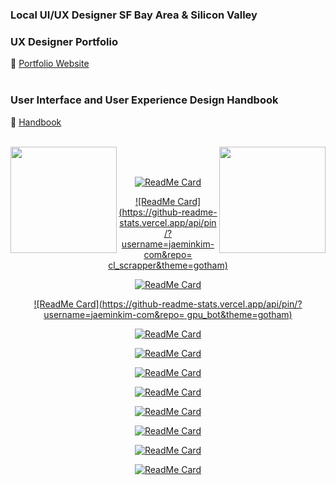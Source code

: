 ### Local UI/UX Designer SF Bay Area & Silicon Valley

### UX Designer Portfolio
:page_facing_up: [Portfolio Website](http://www.jaeminkim.com) <br></br>

### User Interface and User Experience Design Handbook
:book: [Handbook](https://github.com/jaeminkim-com/user_interface_and_user_experience_design_handbook) <br></br>


<div>
<img height="170" align="left" src="https://github-readme-stats.vercel.app/api?username=jaeminkim-com&show_icons=true&title_color=9400D3&icon_color=79ff97&text_color=9f9f9f&bg_color=151515" />

<img height="170" align="right" src="https://github-readme-stats.vercel.app/api/top-langs/?username=jaeminkim-com&layout=compact&title_color=fff&text_color=fff&bg_color=151515" />
</div>

</BR>

<!-- Repos -->
</BR>

<div align="center">
  
[![ReadMe Card](https://github-readme-stats.vercel.app/api/pin/?username=jaeminkim-com&repo=user_interface_and_user_experience_design_handbook&theme=gotham)](https://github.com/jaeminkim-com/user_interface_and_user_experience_design_handbook)

[![ReadMe Card](https://github-readme-stats.vercel.app/api/pin/?username=jaeminkim-com&repo=
cl_scrapper&theme=gotham)](https://github.com/jaeminkim-com/cl_scrapper)

[![ReadMe Card](https://github-readme-stats.vercel.app/api/pin/?username=jaeminkim-com&repo=shoepalace&theme=gotham)](https://github.com/jaeminkim-com/shoepalace)

[![ReadMe Card](https://github-readme-stats.vercel.app/api/pin/?username=jaeminkim-com&repo=
gpu_bot&theme=gotham)](https://github.com/jaeminkim-com/gpu_bot)

[![ReadMe Card](https://github-readme-stats.vercel.app/api/pin/?username=jaeminkim-com&repo=apex-vr&theme=gotham)](https://github.com/jaeminkim-com/apex-vr)

[![ReadMe Card](https://github-readme-stats.vercel.app/api/pin/?username=jaeminkim-com&repo=dasdasdigital_web_app&theme=gotham)](https://github.com/jaeminkim-com/dasdasdigital_web_app)

[![ReadMe Card](https://github-readme-stats.vercel.app/api/pin/?username=jaeminkim-com&repo=dominos-app-visually-impaired&theme=gotham)](https://github.com/jaeminkim-com/dominos-app-visually-impaired)

[![ReadMe Card](https://github-readme-stats.vercel.app/api/pin/?username=jaeminkim-com&repo=react-web-application-prototyping-with-bootstrap-studio&theme=gotham)](https://github.com/jaeminkim-com/react-web-application-prototyping-with-bootstrap-studio)

[![ReadMe Card](https://github-readme-stats.vercel.app/api/pin/?username=jaeminkim-com&repo=lead-generator-automailer&theme=gotham)](https://github.com/jaeminkim-com/lead-generator-automailer)

[![ReadMe Card](https://github-readme-stats.vercel.app/api/pin/?username=jaeminkim-com&repo=doc-list&theme=gotham)](https://github.com/jaeminkim-com/doc-list)

[![ReadMe Card](https://github-readme-stats.vercel.app/api/pin/?username=jaeminkim-com&repo=11-11&theme=gotham)](https://github.com/jaeminkim-com/11-11)

[![ReadMe Card](https://github-readme-stats.vercel.app/api/pin/?username=jaeminkim-com&repo=300&theme=gotham)](https://github.com/jaeminkim-com/300)

</div>

</BR></BR>

<!--
**jaeminkim-com/jaeminkim-com** is a ✨ _special_ ✨ repository because its `README.md` (this file) appears on your GitHub profile.

Here are some ideas to get you started:

- 🔭 I’m currently working on ...
- 🌱 I’m currently learning ...
- 👯 I’m looking to collaborate on ...
- 🤔 I’m looking for help with ...
- 💬 Ask me about ...
- 📫 How to reach me: ...
- 😄 Pronouns: ...
- ⚡ Fun fact: ...
-->
